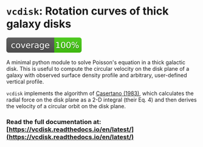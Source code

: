 # `vcdisk`: Rotation curves of thick galaxy disks
![](coverage.svg)

A minimal python module to solve Poisson's equation in a thick galactic disk.
This is useful to compute the circular velocity on the disk plane of a galaxy
with observed surface density profile and arbitrary, user-defined vertical profile.

`vcdisk` implements the algorithm of
[Casertano (1983)](https://ui.adsabs.harvard.edu/abs/1983MNRAS.203..735C), which
calculates the radial force on the disk plane as a 2-D integral (their Eq. 4) and
then derives the velocity of a circular orbit on the disk plane.

### Read the full documentation at: [https://vcdisk.readthedocs.io/en/latest/](https://vcdisk.readthedocs.io/en/latest/)
